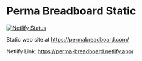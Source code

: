 # Perma Breadboard Static

[![Netlify Status](https://api.netlify.com/api/v1/badges/d57a6f2a-2a4c-40c4-aa11-85d60bd78390/deploy-status)](https://app.netlify.com/sites/perma-breadboard/deploys)

Static web site at https://permabreadboard.com/

Netlify Link: https://perma-breadboard.netlify.app/
